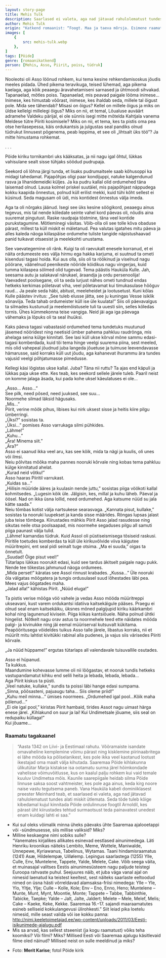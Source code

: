 ```yaml
---
layout: story-page
title: Mehis Tulk
description: Saarlased ei valeta, aga nad jätavad rahulolematust tundes alati miskit ütlemata.
author: Mehis Tulk
origin: "Katkend romaanist: “Foogt. Maa ja taeva mõrsja. Esimene raamat”, Varrak, 2017."
images: [
    {
        src: mehis-tulk.webp
    },
]
tags: [Pöide]
genre: [romaanikatkend]
person: [Mehis, Asso, Piirit, poiss, tüdruk]
---
```


<!-- # {{$doc.title}} -->

Nooleotsi oli Asso löönud rohkem, kui tema kesine rehkendamisoskus jõudis meeles pidada. Ühed pikema teravikuga, teised lühemad, aga pikema kaelaga, aga kõik peaaegu äravahetamiseni sarnased ja ühtmoodi sihvakad. Tapanaelad, mõtles poiss. Tapanaelad, mis peavad paigale lööma inimese... Inimese, kes himustab võõrast, inimese, kes ihaldab seda, millele tal õigust pole. Mida see tähendab? Misasi on õigus? Kellel on millele õigus ja miks on üldse kellelgi millelegi õigus? Miks on nii, et temal, Lõualuse auväärt adramehe Valdeku pärijal, ei ole sünnis isegi mitte mõtelda Kahtjala vanema Meldese tütre Piiriti kosimisele? Miks on nii, et tema, kes ta pistis oma pea otse herilasepessa, käis ordukantsis ja julgustas seal pandiks olnud tüdrukut linnusest põgenema, peab leppima, et see oli „lihtsalt üks töö”? Ja mitte himustama rohkemat.

. . .

Pöide kiriku tornikambri uks kääksatas, ja nii nagu igal õhtul, lükkas vahisulane sealt sisse tühjaks söödud pudrupaja.

Seekord oli lõhna järgi tunda, et lisaks pudrumaitsele saab kõhusoppi ka midagi tahedamat. Pajapõhjas oligi paar kondijuppi, natuke kalgendunud rasva ja lihanidemeidki küljes. Ja ka pudru kallal olid ordumehed täna laisemad olnud. Lausa kolmel priskel suutäiel, mis pajapõhjast näppudega kokku kaapida õnnestus, polnud küll erilist mekki, kuid tühi kõht sellest ei küsinud. Seda magusam oli üdi, mis kontidest õnnestus välja imeda.

Aga ta oli nõrgaks jäänud. Isegi see üks kesine söögikord, peaaegu ainus tegevus, mis tal nende kõledate seinte vahel kord päevas oli, nõudis aina suuremat pingutust. Raske raudpaja tõstmine, täna veel kontide purukstagumine. Mõtleminegi väsitas. Võib-olla oli see tolle kõva obaduse pärast, millest ta küll miskit ei mäletanud. Pea valutas igatahes mitu päeva ja alles kaleda näoga kiilaspäise ordumehe tuliste tangide näpistushaavad panid tuikavat otsaesist ja meelekohti unustama.

See vaevategemine oli ränk. Kuigi ta oli raevukalt enesele korranud, et ei näita ordumeeste ees välja hirmu ega hakka karjuma, ei suutnud ta ometi kisendusi tagasi hoida. Kui aus olla, siis oli ta röökinud ja viselnud nagu pöörane, väänelnud peenikeste nööride köidikus nagu vingerjas, kuid tumma kiilaspea sõlmed olid tugevad. Tema päästis Hauküla Kulle. Jah, seesama autu ja salakaval närukael, äraandja ja ordu persenoolija! Vaevadest poolsegane, oli ta seda lurjust nähes ometi tundnud endas hetkeks kerkimas põletavat viha, veel põletavamat kui timukasulase hõõguv raud... Ja peale seda häbi, abitust, meeleheidet ja lootusetust. Kuni kõlas Kulle päästev irvitus: „See tuleb elusse jätta, see ju kuningas Vesse isiklik sõnaviija. Teda tahab ordumeister küll ise üle kuulata!” Siis oli päevavalgus ta silmades kustunud ja meelemõistusele tuli ta uuesti siin, selles kõledas tornis. Ühes kümmekonna teise vangiga. Neid jäi aga iga päevaga vähemaks ja lõpuks oli ta seal ihuüksi.

Kaks päeva tagasi vabastasid ordumehed tema tundetuks muutunud jäsemed nööridest ning neetisid ümber pahema pahkluu raudrõnga, mis ahelaga seina külge kinnitati. See lasi küll ukse kõrval mõne sammu edasi-tagasi komberdada, kuid tõi tema hinge veelgi suurema piina, sest meeled, mis olid vahepeal jõudnud juba langeda jõuetuse ja tuimuse leevendavasse hämarusse, said korraks küll uut jõudu, aga kahanevat ihurammu ära tundes vajusid veelgi põhjatumasse pimedusse.

Kellegi käsi lõgistas ukse kallal. Juba? Täna nii ruttu? Ta ajas end käpuli ja lükkas paja ukse ette. Kes teab, kes seekord sellele järele tuleb. Paaril neist on komme jalaga äsada, kui pada kohe uksel käeulatuses ei ole...

„Asso... Asso...” \
See pilk, need põsed, need juuksed, see suu... \
Noormehe silmad läksid hägusaks. \
„Mis...” \
Piirit, verine mõõk pihus, libises kui nirk uksest sisse ja heitis kiire pilgu ümberringi. \
„Üksi?” sosistas ta. \
„Üksi...” pomises Asso varrukaga silmi pühkides. \
„Lähme!” \
„Kuhu...” \
„Ära! Minema siit.” \
„Ära?” \
Asso ei saanud ikka veel aru, kas see kõik, mida ta nägi ja kuulis, oli unes või ilmsi. \
Neiu põlvitas mõõka maha pannes nooruki kõrvale ning kobas tema pahkluu külge kinnitatud ahelat. \
„Kurad neid võtku!” \
Asso haaras Piiritil varrukast. \
„Kuidas sa...” \
„Hiilisin müüride ääres ja kuulasin nende juttu,” sosistas piiga vöökoti kallal kohmitsedes. „Lugesin kõik üle. Jälgisin, kes, millal ja kuhu läheb. Päeval ja öösel. Nad on ikka üsna lollid, need ordumehed. Aga katsume nüüd su jala kätte saada.” \
Neiu tõmbas kotist välja nartsukese searasvaga. „Kannata pisut, kullake,” sosistas ta nooruki luupekset ja kanda sisse määrides. Rõngas lupsas jalast juba teise tõmbega. Kiirustades mähkis Piirit Asso jalad rasudesse ning sikutas neile otsa poolsaapad, mis noormehe segaduses pilgu all samuti piiga paunast välja tulid. \
„Lähme! kamandas tüdruk. Kuid Assol oli püstiseismisega tõsiseid raskusi. Piiritile toetudes komberdas ta küll üle kirikuvõlvide viiva käigutee müüritrepini, ent seal pidi seinalt tuge otsima.
„Ma ei suuda,” oigas ta õnnetult. \
„Suudad! Õige pisut veel!” \
Tütarlaps lükkas noorukit edasi, kuid see tardus äkitselt paigale nagu pukk. \
Nende tee tõkestas jahmunud näoga ordumees. \
„Mida perset!” käratas see Assol rinnust krabades. „Kussa...” Üle nooruki õla välgatas mõõgatera ja tungis ordusulasel suud lõhestades läbi pea. Mees vajus öögatades maha. \
„Jalad alla!” kähistas Piirit. „Nüüd eluga!” 

Ta pistis verise mõõga vöö vahele ja vedas Asso mööda müüritreppi ukseavani, kust varem ordukantsi idatiiva kaitsekäigule pääses. Praegu ei olnud seal enam kaitsekäiku, üksnes mõned palgijupid kiriku käärkambri kohal ning lagunenud kivisein. Piiga kiikas kantsiõuele. Näha polnud ühtki hingelist. Nõtkelt nagu orav astus ta noormehele teed ette näidates mööda palgi- ja kivinukke ning jäi eemal müüriserval kutsuvalt kükitama. Peapööritusega võideldes tuikus Asso talle järele, libastus korraks, nii et müürilt mitu lahtist kivitükki rabinal alla pudenes, ja vajus siis
värisedes Piiriti kõrvale.

„Ja nüüd hüppame!” ergutas tütarlaps all valendavale tuisuvallile osutades.

Asso ei hüpanud. \
Ta kukkus. \
Maandumine kohevasse lumme oli nii lõõgastav, et nooruk tundis hetkeks vastupandamatut kihku end selili heita ja lebada, lebada, lebada... \
Aga Piirit kiskus ta püsti. \
„Veel natuke, kullake,” sundis ta poissi läbi hange edasi sumpama. \
„Sinna, põõsasteni, pajuaugu taha... Siis oleme priid!” \
„Kuhu meil minna...” ümises noormees. „Ordumehed igal pool...Kõik maha põlenud...” \
„Ei ole igal pool,” kiristas Piirit hambaid, tirides Assot nagu uimast härga enese järel. „Kihlakund on suur ja lai! Kui Undimetsale jõuame, siis seal on redupaiku küllaga!” \
Kui jõuame…

<!-- Autor: Mehis Tulk (sündinud 1967 Kuressaares) on töötanud alates 1990. aastast ajakirjanikuna teles, raadios ja kirjutavas meedias. Alguses kajastas majandus- ja poliitikateemasid, 2016. aastast keskendus rohkem kultuuri ja ajaloo valdkonnale. Kirjutanud näidendeid, luulet (2012 kogu "Nüüd. Enne. Pärast") ja avaldanud ajaloolise romaani "Maa ja taeva mõrsja I-II" (2017, 2018). -->

### Raamatu tagakaanel

> “Aasta 1342 on Liivi- ja Eestimaal rahutu. Võõramaiste isandate omavaheline kemplemine võimu pärast ning kisklemine piirinaabritega ei lähe mööda ka põliselanikest, kes pole ikka veel kaotanud lootust ikestajad oma maalt välja kihutada.
> Saaremaa Pöide kihlakunna ülikutütar Marja kistakse isa ootamatu surma järel hõimkondade vahelisse võimuvõitlusse, kus on kaalul palju rohkem kui vaid temale kuuluv Undimetsa mõis. Kaunile saarepiigale heidab silma Pöide linnuse saksa soost vahtmeister, kes pole aga ainus, keda kirg noore naise vastu tegutsema paneb.
> Vana Hauküla kabeli dominiiklasest preester Meinhard teab, et saarlased ei valeta, aga nad jätavad rahulolematust tundes alati miskit ütlemata. Seda tõde tuleb kõige kibedamal kujul kinnitada Pöide ordulinnuse foogtil Arnoldil, kes pärast üht kiirustades tehtud surmaotsust teda painavatest unedest enam kuidagi lahti ei saa.”






<story-author :author="author" :origin="origin"></story-author>

<!-- <story-dictionary :terms="dictionary"></story-dictionary> -->



<details-wrapper summary="Mis mõtted tekkisid?">

- Kui sul oleks võimalik minna üheks päevaks ühte Saaremaa ajalooetappi või -sündmusesse, siis millise valiksid? Miks?
- Milline keskaegne nimi sobiks sulle? \
“Vanemates kirjalikes allikates esinevad eestlased ainunimedega. Läti Henriku kroonikas
näiteks Lembito, Meme, Wottele, Maniwalde, Unnepewe, Kyriawanus, Tabelinus, Wytamas.
Taani hindamisraamatus (1241) Asæ, Hildelempæ, Uillølemp. Lepingus saarlastega (1255)
Ylle, Culle, Env, Muntelene, Tappete, Yalde, Melete, Cake. Võib seega väita, et muinasajal
valitses Eestis ainunimesüsteem nagu paljude teistegi Euroopa rahvaste puhul. Seejuures näib,
et juba väga vanal ajal on nimesid laenatud ka teistest keeltest, sest näiteks saarlaste eeltoodud
nimed on üsna hästi võrreldavad alamsaksa-friisi nimedega: Ylle – Yle, Ylo, Yltje, Ylje; Culle
– Kolle, Kole; Env – Eno, Enno, Heno; Muntelene – Munte, Munt, Mynt, Moontie, Monte;
Tappete – Tabbe, Tabbinthie, Tabicke, Taepke; Yalde – Jalt, Jalte, Jaldert; Melete – Mele,
Melef, Melis; Cake – Kaeke, Keke, Kekke. Saaremaa 16.–17. sajandi maaraamatutes esineb
selliseid kokkulangevusi ülirohkesti.” Siit leiad pika loetelu nimesid, mille seast valida või ise kokku panna: http://nimi.keeletoimetajad.ee/wp-content/uploads/2011/03/Eesti-isikunimede-ajalugu.pdf
- Mis sa arvad, kas sellest stseenist (ja kogu raamatust) võiks teha koomiksi? Või filmi? Miks? Millised Eesti või Saaremaa ajalugu käsitlevaid filme oled näinud? Millised neist on sulle meeldinud ja miks?

</details-wrapper>




<details-wrapper summary="Allikad" class="text-sm" icon="icon-park-outline:document-folder">

- Foto: **Merit Karise**; fotol Pöide kirik

</details-wrapper>

